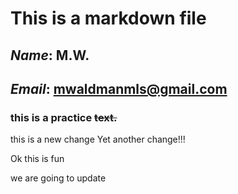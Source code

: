 # This is a markdown file
## *Name*: **M.W.**
## *Email*: **mwaldmanmls@gmail.com**
### this is a practice ~~text.~~
this is a new change
Yet another change!!!

Ok this is fun

we are going to update
